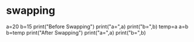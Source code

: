 # swapping
a=20
b=15
print("Before Swapping")
print("a=",a)
print("b=",b)
temp=a
a=b
b=temp
print("After Swapping")
print("a=",a)
print("b=",b)
